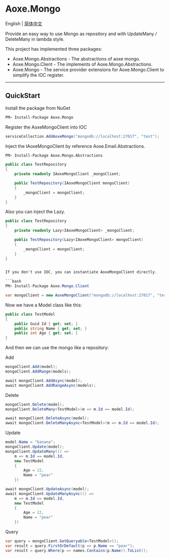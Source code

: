 # Aoxe.Mongo

English | [简体中文](README-zh_CN.md)

Provide an easy way to use Mongo as repository and with UpdateMany / DeleteMany in lambda style.

This project has implemented three packages:

- Aoxe.Mongo.Abstractions - The abstractions of aoxe mongo.
- Aoxe.Mongo.Client - The implements of Aoxe.Mongo.Abstractions.
- Aoxe.Mongo - The service provider extensions for Aoxe.Mongo.Client to simplify the IOC register.

---

## QuickStart

Install the package from NuGet

```bash
PM> Install-Package Aoxe.Mongo
```

Register the AoxeMongoClient into IOC

```csharp
serviceCollection.AddAoxeMongo("mongodb://localhost:27017", "test");
```

Inject the IAoxeMongoClient by reference Aoxe.Email.Abstractions.

```bash
PM> Install-Package Aoxe.Mongo.Abstractions
```

```csharp
public class TestRepository
{
    private readonly IAoxeMongoClient _mongoClient;

    public TestRepository(IAoxeMongoClient mongoClient)
    {
        _mongoClient = mongoClient;
    }
}
```

Also you can inject the Lazy<IAoxeMongoClient>.

```csharp
public class TestRepository
{
    private readonly Lazy<IAoxeMongoClient> _mongoClient;

    public TestRepository(Lazy<IAoxeMongoClient> mongoClient)
    {
        _mongoClient = mongoClient;
    }
}
```

```csharp

If you don't use IOC, you can instantiate AoxeMongoClient directly.

```bash
PM> Install-Package Aoxe.Mongo.Client
```

```csharp
var mongoClient = new AoxeMongoClient("mongodb://localhost:27017", "test");
```

Now we have a Model class like this:

```csharp
public class TestModel
{
    public Guid Id { get; set; }
    public string Name { get; set; }
    public int Age { get; set; }
}
```

And then we can use the mongo like a repository:

Add

```csharp
mongoClient.Add(model);
mongoClient.AddRange(models);

await mongoClient.AddAsync(model);
await mongoClient.AddRangeAsync(models);
```

Delete

```csharp
mongoClient.Delete(model);
mongoClient.DeleteMany<TestModel>(m => m.Id == model.Id);

await mongoClient.DeleteAsync(model);
await mongoClient.DeleteManyAsync<TestModel>(m => m.Id == model.Id);
```

Update

```csharp
model.Name = "banana";
mongoClient.Update(model);
mongoClient.UpdateMany(() =>
    m => m.Id == model.Id,
    new TestModel
    {
        Age = 22,
        Name = "pear"
    })

await mongoClient.UpdateAsync(model);
await mongoClient.UpdateManyAsync(() =>
    m => m.Id == model.Id,
    new TestModel
    {
        Age = 22,
        Name = "pear"
    })
```

Query

```csharp
var query = mongoClient.GetQueryable<TestModel>();
var result = query.FirstOrDefault(p => p.Name == "pear");
var result = query.Where(p => names.Contains(p.Name)).ToList();
```
